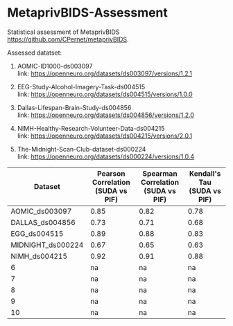 # MetaprivBIDS-Assessment
Statistical assessment of  MetaprivBIDS https://github.com/CPernet/metaprivBIDS. 

Assessed datatset: 

1. AOMIC-ID1000-ds003097<br>
link: https://openneuro.org/datasets/ds003097/versions/1.2.1

2. EEG-Study-Alcohol-Imagery-Task-ds004515<br>
link: https://openneuro.org/datasets/ds004515/versions/1.0.0

3. Dallas-Lifespan-Brain-Study-ds004856<br>
link: https://openneuro.org/datasets/ds004856/versions/1.2.0

4. NIMH-Healthy-Research-Volunteer-Data-ds004215<br>
link: https://openneuro.org/datasets/ds004215/versions/2.0.1

5. The-Midnight-Scan-Club-dataset-ds000224<br>
link: https://openneuro.org/datasets/ds000224/versions/1.0.4

| Dataset                 | Pearson Correlation (SUDA vs PIF) | Spearman Correlation (SUDA vs PIF) | Kendall's Tau (SUDA vs PIF) |
|-------------------------|-----------------------------------|------------------------------------|------------------------------|
| AOMIC_ds003097          | 0.85                             | 0.82                               | 0.78                         |
| DALLAS_ds004856         | 0.73                             | 0.71                               | 0.68                         |
| EGG_ds004515            | 0.89                             | 0.88                               | 0.83                         |
| MIDNIGHT_ds000224       | 0.67                             | 0.65                               | 0.63                         |
| NIMH_ds004215           | 0.92                             | 0.91                               | 0.88                         |
| 6                       | na                               | na                                 | na                           |
| 7                       | na                               | na                                 | na                           |
| 8                       | na                               | na                                 | na                           |
| 9                       | na                               | na                                 | na                           |
| 10                      | na                               | na                                 | na                           |
